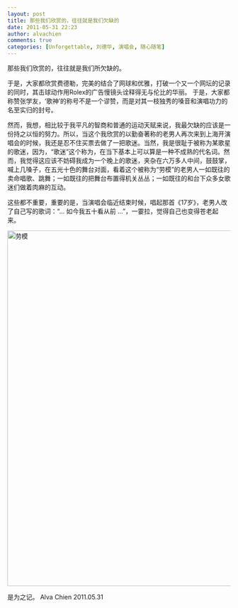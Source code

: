 ```yaml
---
layout: post
title: 那些我们欣赏的，往往就是我们欠缺的
date: 2011-05-31 22:23
author: alvachien
comments: true
categories: [Unforgettable, 刘德华, 演唱会, 随心随笔]
---
```

那些我们欣赏的，往往就是我们所欠缺的。

于是，大家都欣赏费德勒，完美的结合了网球和优雅，打破一个又一个网坛的记录的同时，其击球动作用Rolex的广告慢镜头诠释得无与伦比的华丽。
于是，大家都称赞张学友，‘歌神’的称号不是一个谬赞，而是对其一枝独秀的嗓音和演唱功力的名至实归的封号。

然而，我想，相比较于我平凡的智商和普通的运动天赋来说，我最欠缺的应该是一份持之以恒的努力。所以，当这个我欣赏的以勤奋著称的老男人再次来到上海开演唱会的时候，我还是忍不住买票去做了一把歌迷。当然，我是很耻于被称为某歌星的歌迷，因为，“歌迷”这个称为，在当下基本上可以算是一种不成熟的代名词。然而，我觉得这应该不妨碍我成为一个晚上的歌迷，夹杂在六万多人中间，鼓鼓掌，喊上几嗓子，在五光十色的舞台对面，看着这个被称为“劳模”的老男人一如既往的卖命唱歌、跳舞；一如既往的把舞台布置得机关丛丛；一如既往的和台下众多女歌迷们做着肉麻的互动。

这些都不重要，重要的是，当演唱会临近结束时候，唱起那首《17岁》，老男人改了自己写的歌词：“... 如今我五十看从前 ...”，一霎拉，觉得自己也变得苍老起来。

<img class="alignnone" title="劳模" src="http://farm4.static.flickr.com/3595/5733604631_b95c934799_b.jpg" alt="劳模" width="800" />

是为之记。
Alva Chien
2011.05.31
